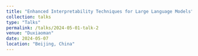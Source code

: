 ```yaml
---
title: "Enhanced Interpretability Techniques for Large Language Models"
collection: talks
type: "Talks"
permalink: /talks/2024-05-01-talk-2
venue: "Duxiaoman"
date: 2024-05-07
location: "Beijing, China"
---
```

